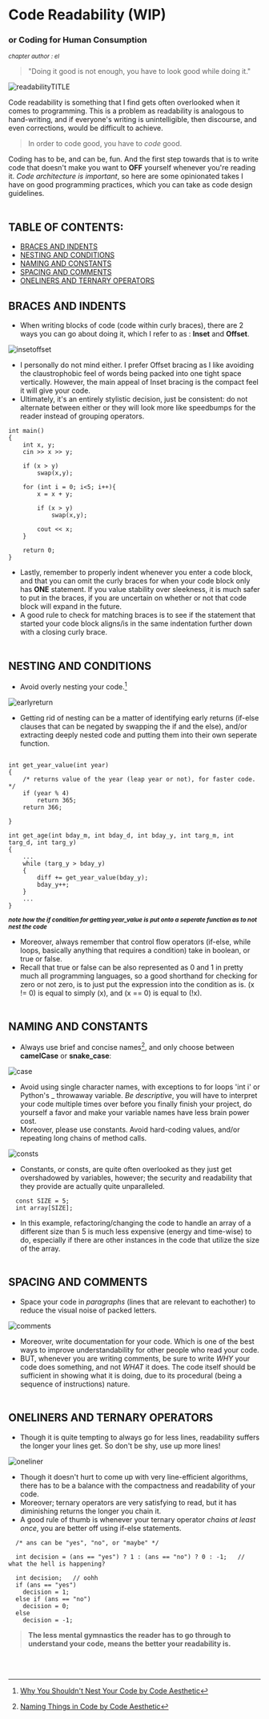 # Code Readability (WIP)
###  or Coding for Human Consumption
<sup>*chapter author : el*</sup>
<br>

> "Doing it good is not enough, you have to look good while doing it."

![readabilityTITLE](https://user-images.githubusercontent.com/116419708/226084439-16528db0-46bd-4672-8857-efce7485d190.gif)

  Code readability is something that I find gets often overlooked when it comes to programming. This is a problem as readability is analogous
  to hand-writing, and if everyone's writing is unintelligible, then discourse, and even corrections, would be difficult to achieve.
  
> In order to code good, you have to *code* good.

  Coding has to be, and can be, fun. And the first step towards that is to write code that doesn't make you want to **OFF** yourself whenever you're reading it.
  _Code architecture is important_, so here are some opinionated takes I have on good programming practices, which you can take as code design guidelines.
  <br><br>
## TABLE OF CONTENTS:
  - [BRACES AND INDENTS](README.md#braces-and-indents)
  - [NESTING AND CONDITIONS](README.md#nesting-and-conditions)
  - [NAMING AND CONSTANTS](README.md#naming-and-constants)
  - [SPACING AND COMMENTS](README.md#spacing-and-comments)
  - [ONELINERS AND TERNARY OPERATORS](README.md#oneliners-and-ternary-operators)
  
## BRACES AND INDENTS

  - When writing blocks of code (code within curly braces), there are 2 ways you can go about doing it, which I refer to as : **Inset** and **Offset**.
  
![insetoffset](https://user-images.githubusercontent.com/116419708/226085375-3c6dda98-0a15-442e-9e57-b2d36e902c74.gif)

  - I personally do not mind either. I prefer Offset bracing as I like avoiding the claustrophobic feel of words being packed into one tight space vertically.
    However, the main appeal of Inset bracing is the compact feel it will give your code. 
  - Ultimately, it's an entirely stylistic decision, just be consistent: do not alternate between either or they will look more like speedbumps
    for the reader instead of grouping operators.
  
```
int main()
{
    int x, y;
    cin >> x >> y;

    if (x > y)
        swap(x,y);

    for (int i = 0; i<5; i++){
        x = x + y;

        if (x > y)
            swap(x,y);

        cout << x;
    }
    
    return 0;
}
```
  - Lastly, remember to properly indent whenever you enter a code block, and that you can omit the curly braces for when your code block only has **ONE** statement.
    If you value stability over sleekness, it is much safer to put in the braces, if you are uncertain on whether or not that code block will expand in the future.
  - A good rule to check for matching braces is to see if the statement that started your code block aligns/is in the same indentation further down with a 
    closing curly brace.
<br><br>
## NESTING AND CONDITIONS

  - Avoid overly nesting your code.[^1]
  
  ![earlyreturn](https://user-images.githubusercontent.com/116419708/226088447-dada514b-1c8a-44ed-bc82-3f47eb65a6c3.gif)
  
  - Getting rid of nesting can be a matter of identifying early returns (if-else clauses that can be negated by swapping the if and the else), and/or extracting
    deeply nested code and putting them into their own seperate function.
    
```

int get_year_value(int year)
{
    /* returns value of the year (leap year or not), for faster code. */
    if (year % 4)
        return 365;
    return 366;
    
}

int get_age(int bday_m, int bday_d, int bday_y, int targ_m, int targ_d, int targ_y)
{
    ...
    while (targ_y > bday_y)
    {
        diff += get_year_value(bday_y); 
        bday_y++;
    }
    ...
}
```
<sup>***note how the if condition for getting year_value is put onto a seperate function as to not nest the code***</sup>

  - Moreover, always remember that control flow operators (if-else, while loops, basically anything that requires a condition) take in boolean, or true or false.
  - Recall that true or false can be also represented as 0 and 1 in pretty much all programming languages, so a good shorthand for checking for zero or not zero,
    is to just put the expression into the condition as is. (x != 0) is equal to simply (x), and (x == 0) is equal to (!x).
<br><br>
## NAMING AND CONSTANTS

  - Always use brief and concise names[^2], and only choose between **camelCase** or **snake_case**: 
  
![case](https://user-images.githubusercontent.com/116419708/226089997-7d0c61f4-8071-405d-b1a0-b3b4ab607319.gif)

  - Avoid using single character names, with exceptions to for loops 'int i' or Python's _ throwaway variable. *Be descriptive*, you will have to interpret your code
    multiple times over before you finally finish your project, do yourself a favor and make your variable names have less brain power cost.
  - Moreover, please use constants. Avoid hard-coding values, and/or repeating long chains of method calls.

![consts](https://user-images.githubusercontent.com/116419708/226090837-07d44b02-5cc6-405c-9dd8-f665f440ff2d.gif)

  - Constants, or consts, are quite often overlooked as they just get overshadowed by variables, however; the security and readability that they provide
    are actually quite unparalleled. 
    
```
  const SIZE = 5;
  int array[SIZE];
```

  - In this example, refactoring/changing the code to handle an array of a different size than 5 is much less expensive (energy and time-wise) to do, especially
    if there are other instances in the code that utilize the size of the array.
<br><br>
## SPACING AND COMMENTS

  - Space your code in *paragraphs* (lines that are relevant to eachother) to reduce the visual noise of packed letters.

![comments](https://user-images.githubusercontent.com/116419708/226095454-0708e941-b2f9-4e87-b967-248c7de83eec.gif)

  - Moreover, write documentation for your code. Which is one of the best ways to improve understandability for other people who read your code.
  - BUT, whenever you are writing comments, be sure to write *WHY* your code does something, and not *WHAT* it does. The code itself should be sufficient in
    showing what it is doing, due to its procedural (being a sequence of instructions) nature.
    <br><br>
    
## ONELINERS AND TERNARY OPERATORS
  
  - Though it is quite tempting to always go for less lines, readability suffers the longer your lines get. So don't be shy, use up more lines!

![oneliner](https://user-images.githubusercontent.com/116419708/226096782-3e237c0f-ce6d-412c-ab85-38c3b0f1c2c9.gif)

  - Though it doesn't hurt to come up with very line-efficient algorithms, there has to be a balance with the compactness and readability of your code.
  - Moreover; ternary operators are very satisfying to read, but it has diminishing returns the longer you chain it.
  - A good rule of thumb is whenever your ternary operator _chains at least once_, you are better off using if-else statements.

```
  /* ans can be "yes", "no", or "maybe" */
  
  int decision = (ans == "yes") ? 1 : (ans == "no") ? 0 : -1;   // what the hell is happening?
  
  int decision;   // oohh
  if (ans == "yes")
    decision = 1;
  else if (ans == "no")
    decision = 0;
  else
    decision = -1;
```

> **The less mental gymnastics the reader has to go through to understand your code, means the better your readability is.**

<br><br>

[^1]: [Why You Shouldn't Nest Your Code by Code Aesthetic](https://youtu.be/CFRhGnuXG-4)
[^2]: [Naming Things in Code by Code Aesthetic](https://youtu.be/-J3wNP6u5YU)

